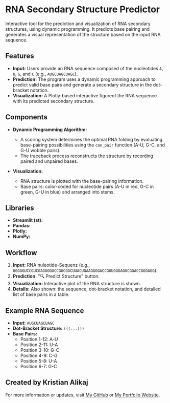# RNA Secondary Structure Predictor

Interactive tool for the prediction and visualization of RNA secondary structures, using dynamic programming. It predicts base pairing and generates a visual representation of the structure based on the input RNA sequence.

## Features

- **Input:** Users provide an RNA sequence composed of the nucleotides `A`, `U`, `G`, and `C` (e.g., `AUGCUAGCUAGC`).
- **Prediction:** The program uses a dynamic programming approach to predict valid base pairs and generate a secondary structure in the dot-bracket notation.
- **Visualization:** A Plotly-based interactive figureof the RNA sequence with its predicted secondary structure.

## Components

- **Dynamic Programming Algorithm:** 
    - A scoring system determines the optimal RNA folding by evaluating base-pairing possibilities using the `can_pair` function (A-U, G-C, and G-U wobble pairs).
    - The traceback process reconstructs the structure by recording paired and unpaired bases.

- **Visualization:** 
    - RNA structure is plotted with the base-pairing information.
    - Base pairs: color-coded for nucleotide pairs (A-U in red, G-C in green, G-U in blue) and arranged into stems.

## Libraries 

- **Streamlit (st):**
- **Pandas:**
- **Plotly:**
- **NumPy:**

## Workflow

1. **Input:** RNA nuleotide-Sequenz (e.g., `GGGGGUCCGUCGAGUGGUCCGGCGGCUUACUGAAGGGGACCGGUGGGAGGCGGACCGGGAGG`).
2. **Prediction:**  "🔍 Predict Structure" button.
3. **Visualization:** Interactive plot of the RNA structure is shown.
4. **Details:** Also shown: the sequence, dot-bracket notation, and detailed list of base pairs in a table.


## Example RNA Sequence

- **Input:** `AUGCUAGCUAGC`
- **Dot-Bracket Structure:** `(((...)))`
- **Base Pairs:** 
  - Position 1-12: A-U
  - Position 2-11: U-A
  - Position 3-10: G-C
  - Position 4-9: C-G
  - Position 5-8: U-A
  - Position 6-7: G-C

## Created by Kristian Alikaj

For more information or updates, visit [My GitHub](https://github.com/kris96tian) or [My Portfolio Website](https://kris96tian.github.io/).
